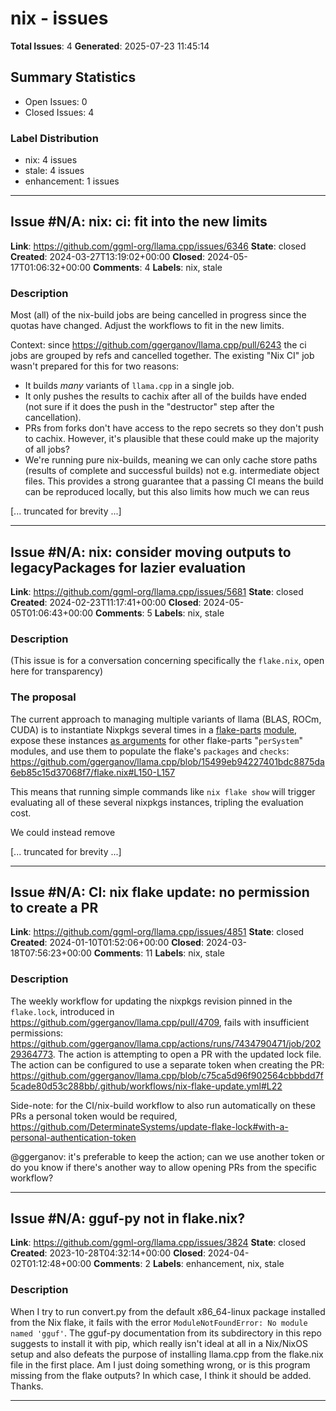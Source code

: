 # nix - issues

**Total Issues**: 4
**Generated**: 2025-07-23 11:45:14

## Summary Statistics

- Open Issues: 0
- Closed Issues: 4

### Label Distribution

- nix: 4 issues
- stale: 4 issues
- enhancement: 1 issues

---

## Issue #N/A: nix: ci: fit into the new limits

**Link**: https://github.com/ggml-org/llama.cpp/issues/6346
**State**: closed
**Created**: 2024-03-27T13:19:02+00:00
**Closed**: 2024-05-17T01:06:32+00:00
**Comments**: 4
**Labels**: nix, stale

### Description

Most (all) of the nix-build jobs are being cancelled in progress since the quotas have changed. Adjust the workflows to fit in the new limits.

Context: since https://github.com/ggerganov/llama.cpp/pull/6243 the ci jobs are grouped by refs and cancelled together. The existing "Nix CI" job wasn't prepared for this for two reasons:

- It builds _many_ variants of `llama.cpp` in a single job.
- It only pushes the results to cachix after all of the builds have ended (not sure if it does the push in the "destructor" step after the cancellation).
- PRs from forks don't have access to the repo secrets so they don't push to cachix. However, it's plausible that these could make up the majority of all jobs?
- We're running pure nix-builds, meaning we can only cache store paths (results of complete and successful builds) not e.g. intermediate object files. This provides a strong guarantee that a passing CI means the build can be reproduced locally, but this also limits how much we can reus

[... truncated for brevity ...]

---

## Issue #N/A: nix: consider moving outputs to legacyPackages for lazier evaluation

**Link**: https://github.com/ggml-org/llama.cpp/issues/5681
**State**: closed
**Created**: 2024-02-23T11:17:41+00:00
**Closed**: 2024-05-05T01:06:43+00:00
**Comments**: 5
**Labels**: nix, stale

### Description

(This issue is for a conversation concerning specifically the `flake.nix`, open here for transparency)

### The proposal

The current approach to managing multiple variants of llama (BLAS, ROCm, CUDA) is to instantiate Nixpkgs several times in a [flake-parts](https://github.com/hercules-ci/flake-parts)  [module](https://github.com/ggerganov/llama.cpp/blob/15499eb94227401bdc8875da6eb85c15d37068f7/.devops/nix/nixpkgs-instances.nix), expose these instances [as arguments](https://github.com/ggerganov/llama.cpp/blob/15499eb94227401bdc8875da6eb85c15d37068f7/.devops/nix/nixpkgs-instances.nix#L9) for other flake-parts "`perSystem`" modules, and use them to populate the flake's `packages` and `checks`: https://github.com/ggerganov/llama.cpp/blob/15499eb94227401bdc8875da6eb85c15d37068f7/flake.nix#L150-L157

This means that running simple commands like `nix flake show` will trigger evaluating all of these several nixpkgs instances, tripling the evaluation cost.


We could instead remove 

[... truncated for brevity ...]

---

## Issue #N/A: CI: nix flake update: no permission to create a PR

**Link**: https://github.com/ggml-org/llama.cpp/issues/4851
**State**: closed
**Created**: 2024-01-10T01:52:06+00:00
**Closed**: 2024-03-18T07:56:23+00:00
**Comments**: 11
**Labels**: nix, stale

### Description

The weekly workflow for updating the nixpkgs revision pinned in the `flake.lock`, introduced in https://github.com/ggerganov/llama.cpp/pull/4709, fails with insufficient permissions: https://github.com/ggerganov/llama.cpp/actions/runs/7434790471/job/20229364773. The action is attempting to open a PR with the updated lock file. The action can be configured to use a separate token when creating the PR: https://github.com/ggerganov/llama.cpp/blob/c75ca5d96f902564cbbbdd7f5cade80d53c288bb/.github/workflows/nix-flake-update.yml#L22

Side-note: for the CI/nix-build workflow to also run automatically on these PRs a personal token would be required, https://github.com/DeterminateSystems/update-flake-lock#with-a-personal-authentication-token

@ggerganov: it's preferable to keep the action; can we use another token or do you know if there's another way to allow opening PRs from the specific workflow?

---

## Issue #N/A: gguf-py not in flake.nix?

**Link**: https://github.com/ggml-org/llama.cpp/issues/3824
**State**: closed
**Created**: 2023-10-28T04:32:14+00:00
**Closed**: 2024-04-02T01:12:48+00:00
**Comments**: 2
**Labels**: enhancement, nix, stale

### Description

When I try to run convert.py from the default x86_64-linux package installed from the Nix flake, it fails with the error `ModuleNotFoundError: No module named 'gguf'`. The gguf-py documentation from its subdirectory in this repo suggests to install it with pip, which really isn't ideal at all in a Nix/NixOS setup and also defeats the purpose of installing llama.cpp from the flake.nix file in the first place.  Am I just doing something wrong, or is this program missing from the flake outputs? In which case, I think it should be added. Thanks.

---

